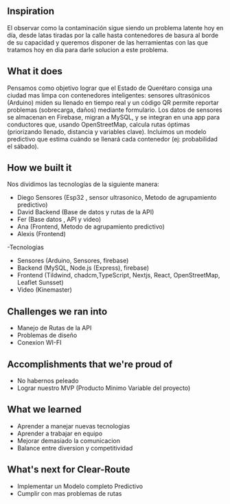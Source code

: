 ## Inspiration
El observar como la contaminación sigue siendo un problema latente hoy en día, desde latas tiradas por la calle hasta contenedores de basura al borde de su capacidad y queremos disponer de las herramientas con las que tratamos hoy en dia para darle solucion a este problema.
## What it does
Pensamos como objetivo lograr que el Estado de Querétaro consiga una ciudad mas limpa con contenedores inteligentes: sensores ultrasónicos (Arduino) miden su llenado en tiempo real y un código QR permite reportar problemas (sobrecarga, daños) mediante formulario. Los datos de sensores se almacenan en Firebase, migran a MySQL, y se integran en una app para conductores que, usando OpenStreetMap, calcula rutas óptimas (priorizando llenado, distancia y variables clave). Incluimos un modelo predictivo que estima cuándo se llenará cada contenedor (ej: probabilidad el sábado).
## How we built it
Nos dividimos las tecnologías de la siguiente manera: 
-  Diego Sensores (Esp32 , sensor ultrasonico, Metodo de agrupamiento predictivo)
- David Backend (Base de datos y rutas de la API) 
- Fer (Base datos , API y video)
- Ana (Frontend,  Metodo de agrupamiento predictivo)
- Alexis (Frontend)


-Tecnologias
- Sensores (Arduino, Sensores, firebase)
- Backend (MySQL, Node.js (Express), firebase)
- Frontend (Tildwind, chadcm,TypeScript, Nextjs, React, OpenStreetMap, Leaflet Sunsset)
- Video (Kinemaster)

## Challenges we ran into
- Manejo de Rutas de la API
- Problemas de diseño
- Conexion WI-FI

## Accomplishments that we're proud of
- No habernos peleado
- Lograr nuestro MVP (Producto Minimo Variable del proyecto)
## What we learned
- Aprender a manejar nuevas tecnologias
- Aprender a trabajar en equipo
- Mejorar demasiado la comunicacion
- Balance entre diversion y competitividad
## What's next for Clear-Route
-  Implementar un Modelo completo Predictivo
- Cumplir con mas problemas de rutas


